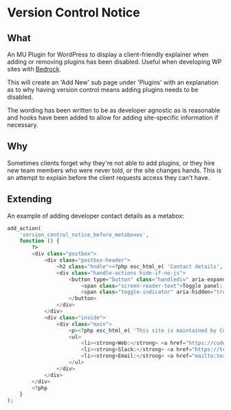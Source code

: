 # Version Control Notice

## What
An MU Plugin for WordPress to display a client-friendly explainer when adding or removing plugins has been disabled. Useful when developing WP sites with <a href="https://roots.io/bedrock/" target="_blank">Bedrock</a>.

This will create an 'Add New' sub page under 'Plugins' with an explanation as to why having version control means adding plugins needs to be disabled.

The wording has been written to be as developer agnostic as is reasonable and hooks have been added to allow for adding site-specific information if necessary.

## Why
Sometimes clients forget why they're not able to add plugins, or they hire new team members who were never told, or the site changes hands. This is an attempt to explain before the client requests access they can't have.

## Extending

An example of adding developer contact details as a metabox:

```php
add_action(
    'version_control_notice_before_metaboxes',
    function () {
        ?>
        <div class="postbox">
            <div class="postbox-header">
                <h2 class="hndle"><?php esc_html_e( 'Contact details', 'version-control-notice' ); ?></h2>
                <div class="handle-actions hide-if-no-js">
                    <button type="button" class="handlediv" aria-expanded="true">
                        <span class="screen-reader-text">Toggle panel: Contact details</span>
                        <span class="toggle-indicator" aria-hidden="true"></span>
                    </button>
                </div>
            </div>
            <div class="inside">
                <div class="main">
                    <p><?php esc_html_e( 'This site is maintained by Code&', 'version-control-notice' ); ?></p>
                    <ul>
                        <li><strong>Web:</strong> <a href="https://codeand.com.au/" target="_blank">codeand.com.au</a></li>
                        <li><strong>Slack:</strong> <a href="https://teamcodeand.slack.com/archives/G86S99BH8" target="_blank">Open Slack channel</a></li>
                        <li><strong>Email:</strong> <a href="mailto:team@codeand.com.au" target="_blank">team@codeand.com.au</a></li>
                    </ul>
                </div>
            </div>
        </div>
        <?php
    }
);
```
